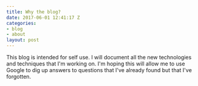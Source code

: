 ```yaml
---
title: Why the blog?
date: 2017-06-01 12:41:17 Z
categories:
- blog
- about
layout: post
---
```


This blog is intended for self use. I will document all the new technologies and techniques that I'm working on. I'm hoping this will allow me to use Google to dig up answers to questions that I've already found but that I've forgotten. 